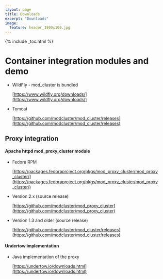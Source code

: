 ```yaml
---
layout: page
title: Downloads
excerpt: "Downloads"
image:
  feature: header_1900x100.jpg
---
```


{% include _toc.html %}

# Container integration modules and demo

* WildFly - mod_cluster is bundled

    [https://www.wildfly.org/downloads/](https://www.wildfly.org/downloads/)

* Tomcat

    [https://github.com/modcluster/mod_cluster/releases](https://github.com/modcluster/mod_cluster/releases)

## Proxy integration

#### Apache httpd mod_proxy_cluster module

* Fedora RPM

    [https://packages.fedoraproject.org/pkgs/mod_proxy_cluster/mod_proxy_cluster/](https://packages.fedoraproject.org/pkgs/mod_proxy_cluster/mod_proxy_cluster/)

* Version 2.x (source release)

    [https://github.com/modcluster/mod_proxy_cluster](https://github.com/modcluster/mod_proxy_cluster)

* Version 1.3 and older (source release)

    [https://github.com/modcluster/mod_cluster/releases](https://github.com/modcluster/mod_cluster/releases)

#### Undertow implementation

* Java implementation of the proxy

    [https://undertow.io/downloads.html](https://undertow.io/downloads.html)

